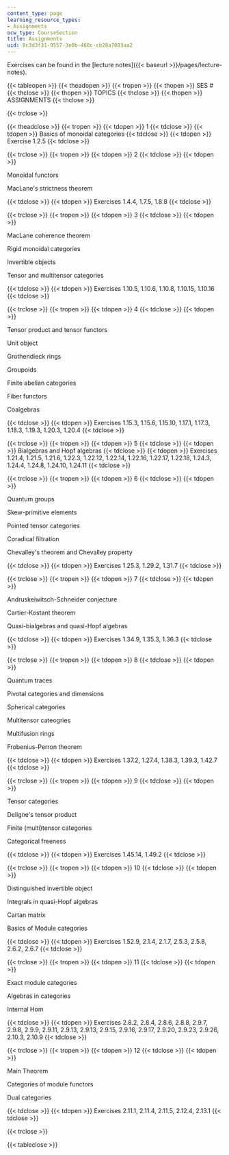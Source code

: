 ```yaml
---
content_type: page
learning_resource_types:
- Assignments
ocw_type: CourseSection
title: Assignments
uid: 8c3d3f31-9557-3e0b-468c-cb28a7083aa2
---
```


Exercises can be found in the [lecture notes]({{< baseurl >}}/pages/lecture-notes).

{{< tableopen >}}
{{< theadopen >}}
{{< tropen >}}
{{< thopen >}}
SES #
{{< thclose >}}
{{< thopen >}}
TOPICS
{{< thclose >}}
{{< thopen >}}
ASSIGNMENTS
{{< thclose >}}

{{< trclose >}}

{{< theadclose >}}
{{< tropen >}}
{{< tdopen >}}
1
{{< tdclose >}}
{{< tdopen >}}
Basics of monoidal categories
{{< tdclose >}}
{{< tdopen >}}
Exercise 1.2.5
{{< tdclose >}}

{{< trclose >}}
{{< tropen >}}
{{< tdopen >}}
2
{{< tdclose >}}
{{< tdopen >}}


Monoidal functors

MacLane's strictness theorem


{{< tdclose >}}
{{< tdopen >}}
Exercises 1.4.4, 1.7.5, 1.8.8
{{< tdclose >}}

{{< trclose >}}
{{< tropen >}}
{{< tdopen >}}
3
{{< tdclose >}}
{{< tdopen >}}


MacLane coherence theorem

Rigid monoidal categories

Invertible objects

Tensor and multitensor categories


{{< tdclose >}}
{{< tdopen >}}
Exercises 1.10.5, 1.10.6, 1.10.8, 1.10.15, 1.10.16
{{< tdclose >}}

{{< trclose >}}
{{< tropen >}}
{{< tdopen >}}
4
{{< tdclose >}}
{{< tdopen >}}


Tensor product and tensor functors

Unit object

Grothendieck rings

Groupoids

Finite abelian categories

Fiber functors

Coalgebras


{{< tdclose >}}
{{< tdopen >}}
Exercises 1.15.3, 1.15.6, 1.15.10, 1.17.1, 1.17.3, 1.18.3, 1.19.3, 1.20.3, 1.20.4
{{< tdclose >}}

{{< trclose >}}
{{< tropen >}}
{{< tdopen >}}
5
{{< tdclose >}}
{{< tdopen >}}
Bialgebras and Hopf algebras
{{< tdclose >}}
{{< tdopen >}}
Exercises 1.21.4, 1.21.5, 1.21.6, 1.22.3, 1.22.12, 1.22.14, 1.22.16, 1.22.17, 1.22.18, 1.24.3, 1.24.4, 1.24.8, 1.24.10, 1.24.11
{{< tdclose >}}

{{< trclose >}}
{{< tropen >}}
{{< tdopen >}}
6
{{< tdclose >}}
{{< tdopen >}}


Quantum groups

Skew-primitive elements

Pointed tensor categories

Coradical filtration

Chevalley's theorem and Chevalley property


{{< tdclose >}}
{{< tdopen >}}
Exercises 1.25.3, 1.29.2, 1.31.7
{{< tdclose >}}

{{< trclose >}}
{{< tropen >}}
{{< tdopen >}}
7
{{< tdclose >}}
{{< tdopen >}}


Andruskeiwitsch-Schneider conjecture

Cartier-Kostant theorem

Quasi-bialgebras and quasi-Hopf algebras


{{< tdclose >}}
{{< tdopen >}}
Exercises 1.34.9, 1.35.3, 1.36.3
{{< tdclose >}}

{{< trclose >}}
{{< tropen >}}
{{< tdopen >}}
8
{{< tdclose >}}
{{< tdopen >}}


Quantum traces

Pivotal categories and dimensions

Spherical categories

Multitensor cateogries

Multifusion rings

Frobenius-Perron theorem


{{< tdclose >}}
{{< tdopen >}}
Exercises 1.37.2, 1.27.4, 1.38.3, 1.39.3, 1.42.7
{{< tdclose >}}

{{< trclose >}}
{{< tropen >}}
{{< tdopen >}}
9
{{< tdclose >}}
{{< tdopen >}}


Tensor categories

Deligne's tensor product

Finite (multi)tensor categories

Categorical freeness


{{< tdclose >}}
{{< tdopen >}}
Exercises 1.45.14, 1.49.2
{{< tdclose >}}

{{< trclose >}}
{{< tropen >}}
{{< tdopen >}}
10
{{< tdclose >}}
{{< tdopen >}}


Distinguished invertible object

Integrals in quasi-Hopf algebras

Cartan matrix

Basics of Module categories


{{< tdclose >}}
{{< tdopen >}}
Exercises 1.52.9, 2.1.4, 2.1.7, 2.5.3, 2.5.8, 2.6.2, 2.6.7
{{< tdclose >}}

{{< trclose >}}
{{< tropen >}}
{{< tdopen >}}
11
{{< tdclose >}}
{{< tdopen >}}


Exact module categories

Algebras in categories

Internal Hom


{{< tdclose >}}
{{< tdopen >}}
Exercises 2.8.2, 2.8.4, 2.8.6, 2.8.8, 2.9.7, 2.9.8, 2.9.9, 2.9.11, 2.9.13, 2.9.13, 2.9.15, 2.9.16, 2.9.17, 2.9.20, 2.9.23, 2.9.26, 2.10.3, 2.10.9
{{< tdclose >}}

{{< trclose >}}
{{< tropen >}}
{{< tdopen >}}
12
{{< tdclose >}}
{{< tdopen >}}


Main Theorem

Categories of module functors

Dual categories


{{< tdclose >}}
{{< tdopen >}}
Exercises 2.11.1, 2.11.4, 2.11.5, 2.12.4, 2.13.1
{{< tdclose >}}

{{< trclose >}}

{{< tableclose >}}